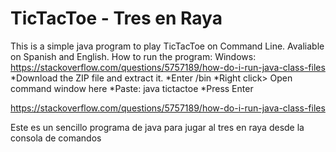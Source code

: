 # TicTacToe - Tres en Raya
This is a simple java program to play TicTacToe on Command Line. Avaliable on Spanish and English. How to run the program:
  Windows: https://stackoverflow.com/questions/5757189/how-do-i-run-java-class-files
    *Download the ZIP file and extract it.
    *Enter /bin
    *Right click> Open command window here
    *Paste: java tictactoe
    *Press Enter
  
  https://stackoverflow.com/questions/5757189/how-do-i-run-java-class-files


Este es un sencillo programa de java para jugar al tres en raya desde la consola de comandos
